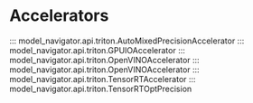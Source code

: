 <!--
Copyright (c) 2021-2024, NVIDIA CORPORATION. All rights reserved.

Licensed under the Apache License, Version 2.0 (the "License");
you may not use this file except in compliance with the License.
You may obtain a copy of the License at

    http://www.apache.org/licenses/LICENSE-2.0

Unless required by applicable law or agreed to in writing, software
distributed under the License is distributed on an "AS IS" BASIS,
WITHOUT WARRANTIES OR CONDITIONS OF ANY KIND, either express or implied.
See the License for the specific language governing permissions and
limitations under the License.
-->
# Accelerators

::: model_navigator.api.triton.AutoMixedPrecisionAccelerator
::: model_navigator.api.triton.GPUIOAccelerator
::: model_navigator.api.triton.OpenVINOAccelerator
::: model_navigator.api.triton.OpenVINOAccelerator
::: model_navigator.api.triton.TensorRTAccelerator
::: model_navigator.api.triton.TensorRTOptPrecision
